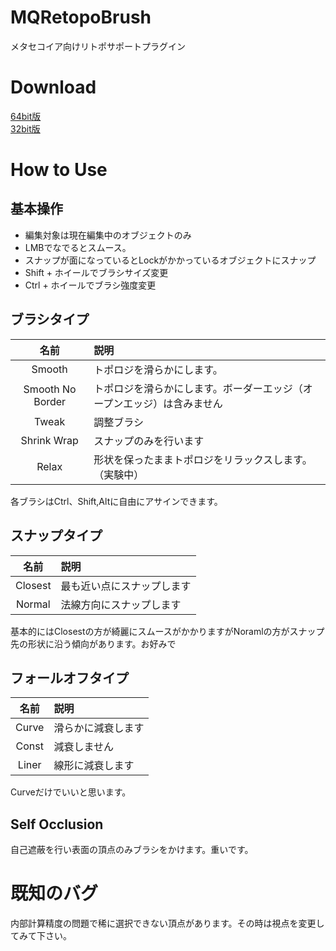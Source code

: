 # MQRetopoBrush
メタセコイア向けリトポサポートプラグイン

# Download
[64bit版](https://github.com/sakana3/MQRetopoBrush/releases/download/v1.0.1/MQRetopoBrush_x64.zip)  
[32bit版](https://github.com/sakana3/MQRetopoBrush/releases/download/v1.0.1/MQRetopoBrush_win32.zip)

# How to Use  

## 基本操作
- 編集対象は現在編集中のオブジェクトのみ  
- LMBでなでるとスムース。
- スナップが面になっているとLockがかかっているオブジェクトにスナップ  
- Shift + ホイールでブラシサイズ変更
- Ctrl + ホイールでブラシ強度変更

## ブラシタイプ

|名前        |説明          |
|:---------:|:------------|
|Smooth|トポロジを滑らかにします。        |
|Smooth No Border|トポロジを滑らかにします。ボーダーエッジ（オープンエッジ）は含みません          |
|Tweak|調整ブラシ          |
|Shrink Wrap|スナップのみを行います          |
|Relax|形状を保ったままトポロジをリラックスします。（実験中）|

各ブラシはCtrl、Shift,Altに自由にアサインできます。
## スナップタイプ

|名前        |説明          |
|:---------:|:------------|
|Closest|最も近い点にスナップします         |
|Normal|法線方向にスナップします          |

基本的にはClosestの方が綺麗にスムースがかかりますがNoramlの方がスナップ先の形状に沿う傾向があります。お好みで

## フォールオフタイプ

|名前        |説明          |
|:---------:|:------------|
|Curve|滑らかに減衰します          |
|Const|減衰しません         |
|Liner|線形に減衰します         |

Curveだけでいいと思います。

## Self Occlusion
自己遮蔽を行い表面の頂点のみブラシをかけます。重いです。

# 既知のバグ

内部計算精度の問題で稀に選択できない頂点があります。その時は視点を変更してみて下さい。
